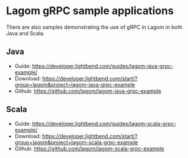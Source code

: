 # Lagom gRPC sample applications

There are also samples demonstrating the use of gRPC in Lagom in both Java and Scala.

## Java

- Guide: <https://developer.lightbend.com/guides/lagom-java-grpc-example/>
- Download: <https://developer.lightbend.com/start/?group=lagom&project=lagom-java-grpc-example>
- Github: <https://github.com/lagom/lagom-java-grpc-example>

## Scala

- Guide: <https://developer.lightbend.com/guides/lagom-scala-grpc-example/>
- Download: <https://developer.lightbend.com/start/?group=lagom&project=lagom-scala-grpc-example>
- Github: <https://github.com/lagom/lagom-scala-grpc-example>
